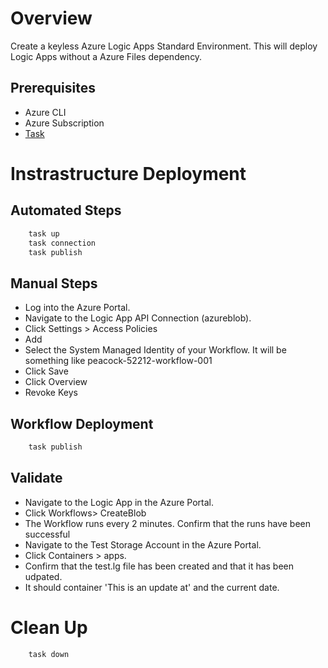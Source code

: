 # Overview

Create a keyless Azure Logic Apps Standard Environment. This will deploy Logic Apps without a Azure Files dependency.

## Prerequisites
* Azure CLI
* Azure Subscription
* [Task](https://taskfile.dev/#/installation)

# Instrastructure Deployment
## Automated Steps
```bash
    task up
    task connection
    task publish
``` 
## Manual Steps
* Log into the Azure Portal.
* Navigate to the Logic App API Connection (azureblob).
* Click Settings > Access Policies
* Add 
* Select the System Managed Identity of your Workflow. It will be something like peacock-52212-workflow-001
* Click Save
* Click Overview
* Revoke Keys

## Workflow Deployment
```bash
    task publish
``` 

## Validate
* Navigate to the Logic App in the Azure Portal.
* Click Workflows> CreateBlob
* The Workflow runs every 2 minutes.  Confirm that the runs have been successful
* Navigate to the Test Storage Account in the Azure Portal.
* Click Containers > apps.
* Confirm that the test.lg file has been created and that it has been udpated.
* It should container 'This is an update at' and the current date.

# Clean Up
```bash
    task down
```